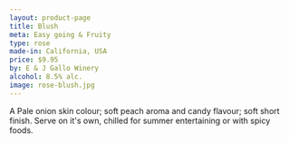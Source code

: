 ```yaml
---
layout: product-page
title: Blush
meta: Easy going & Fruity
type: rose
made-in: California, USA
price: $9.95
by: E & J Gallo Winery
alcohol: 8.5% alc.
image: rose-blush.jpg
---
```



A Pale onion skin colour; soft peach aroma and candy flavour; soft short finish. Serve on it's own, chilled for summer entertaining or with spicy foods. 
